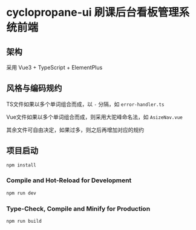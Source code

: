 # cyclopropane-ui 刷课后台看板管理系统前端

## 架构

采用 Vue3 + TypeScript + ElementPlus

## 风格与编码规约

TS文件如果以多个单词组合而成，以 `-` 分隔，如 `error-handler.ts`

Vue文件如果以多个单词组合而成，则采用大驼峰命名法，如 `AsizeNav.vue`

其余文件可自由决定，如果过多，则之后再增加对应的规约

## 项目启动


```sh
npm install
```

### Compile and Hot-Reload for Development

```sh
npm run dev
```

### Type-Check, Compile and Minify for Production

```sh
npm run build
```
